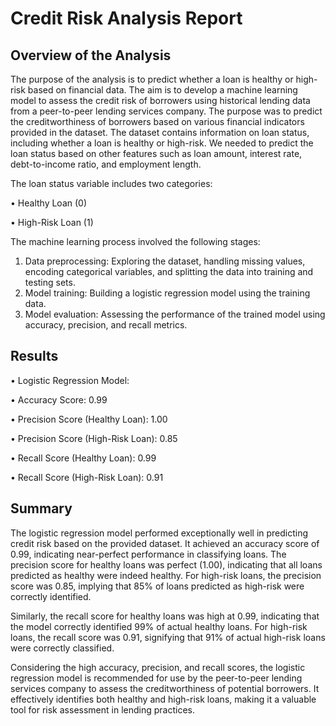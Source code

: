 # Credit Risk Analysis Report
## Overview of the Analysis

The purpose of the analysis is to predict whether a loan is healthy or high-risk based on financial data. The aim is to develop a machine learning model to assess the credit risk of borrowers using historical lending data from a peer-to-peer lending services company. The purpose was to predict the creditworthiness of borrowers based on various financial indicators provided in the dataset.
The dataset contains information on loan status, including whether a loan is healthy or high-risk. We needed to predict the loan status based on other features such as loan amount, interest rate, debt-to-income ratio, and employment length.

The loan status variable includes two categories:

•	Healthy Loan (0)

•	High-Risk Loan (1)

The machine learning process involved the following stages:
1.	Data preprocessing: Exploring the dataset, handling missing values, encoding categorical variables, and splitting the data into training and testing sets.
2.	Model training: Building a logistic regression model using the training data.
3.	Model evaluation: Assessing the performance of the trained model using accuracy, precision, and recall metrics.

## Results
•	Logistic Regression Model:

•	Accuracy Score: 0.99

•	Precision Score (Healthy Loan): 1.00

•	Precision Score (High-Risk Loan): 0.85

•	Recall Score (Healthy Loan): 0.99

•	Recall Score (High-Risk Loan): 0.91

## Summary
The logistic regression model performed exceptionally well in predicting credit risk based on the provided dataset. It achieved an accuracy score of 0.99, indicating near-perfect performance in classifying loans.
The precision score for healthy loans was perfect (1.00), indicating that all loans predicted as healthy were indeed healthy. For high-risk loans, the precision score was 0.85, implying that 85% of loans predicted as high-risk were correctly identified.

Similarly, the recall score for healthy loans was high at 0.99, indicating that the model correctly identified 99% of actual healthy loans. For high-risk loans, the recall score was 0.91, signifying that 91% of actual high-risk loans were correctly classified.

Considering the high accuracy, precision, and recall scores, the logistic regression model is recommended for use by the peer-to-peer lending services company to assess the creditworthiness of potential borrowers. It effectively identifies both healthy and high-risk loans, making it a valuable tool for risk assessment in lending practices.

